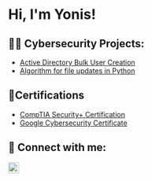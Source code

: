 <h1>Hi, I'm Yonis! <br/></h1>

<h2>👨‍💻 Cybersecurity Projects:</h2>

  - [Active Directory Bulk User Creation](https://github.com/Yonisaweel/ActiveDirectoryLab)
  - [Algorithm for file updates in Python](https://github.com/Yonisaweel/UpdatePython)

<h2>📃Certifications</h2>

- [CompTIA Security+ Certification](https://i.imgur.com/Dfs5jaH.png)
- [Google Cybersecurity Certificate](https://i.imgur.com/G85ws1i.png)

<h2> 🤳 Connect with me:</h2>


[<img align="left" alt="JoshMadakor | LinkedIn" width="22px" src="https://cdn.jsdelivr.net/npm/simple-icons@v3/icons/linkedin.svg" />][linkedin]


[linkedin]: https://linkedin.com/in/Yonisaweel

<!--
**joshmadakor1/joshmadakor1** is a ✨ _special_ ✨ repository because its `README.md` (this file) appears on your GitHub profile.

Here are some ideas to get you started:

- 🔭 I’m currently working on ...
- 🌱 I’m currently learning ...
- 👯 I’m looking to collaborate on ...
- 🤔 I’m looking for help with ...
- 💬 Ask me about ...
- 📫 How to reach me: ...
- 😄 Pronouns: ...
- ⚡ Fun fact: ...
-->
